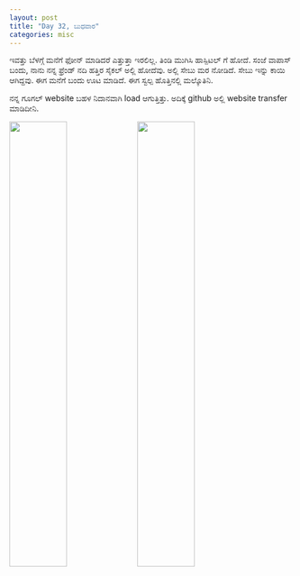 ```yaml
---
layout: post
title: "Day 32, ಬುಧವಾರ"
categories: misc
---
```


ಇವತ್ತು ಬೆಳಗ್ಗೆ ಮನೆಗೆ ಫೋನ್ ಮಾಡಿದರೆ ಎತ್ತುತ್ತಾ ಇರಲಿಲ್ಲ. ತಿಂಡಿ ಮುಗಿಸಿ ಹಾಸ್ಪಿಟಲ್ ಗೆ ಹೋದೆ. 
ಸಂಜೆ ವಾಪಾಸ್ ಬಂದು, ನಾನು ನನ್ನ ಫ್ರೆಂಡ್ ನದಿ ಹತ್ತಿರ ಸೈಕಲ್ ಅಲ್ಲಿ ಹೋದೆವು. ಅಲ್ಲಿ ಸೇಬು ಮರ ನೋಡಿದೆ. ಸೇಬು ಇನ್ನು ಕಾಯಿ ಆಗಿದ್ದವು. ಈಗ ಮನೆಗೆ ಬಂದು ಊಟ ಮಾಡಿದೆ. ಈಗ ಸ್ವಲ್ಪ ಹೊತ್ತಿನಲ್ಲಿ ಮಲ್ಕೊತಿನಿ.

ನನ್ನ ಗೂಗಲ್ website ಬಹಳ ನಿದಾನವಾಗಿ load ಆಗುತ್ತಿತ್ತು. ಅದಿಕ್ಕೆ github ಅಲ್ಲಿ website transfer ಮಾಡಿದೀನಿ.

<img src="https://raw.githubusercontent.com/myfellowship/myfellowship/master/assets/36.jpg" width="45%" style="float:left">
<img src="https://raw.githubusercontent.com/myfellowship/myfellowship/master/assets/37.jpg" width="45%">
